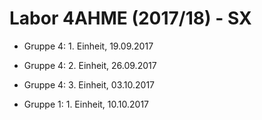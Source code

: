 # Labor 4AHME (2017/18) - SX

* Gruppe 4: 1. Einheit, 19.09.2017  
* Gruppe 4: 2. Einheit, 26.09.2017  
* Gruppe 4: 3. Einheit, 03.10.2017

* Gruppe 1: 1. Einheit, 10.10.2017
   
